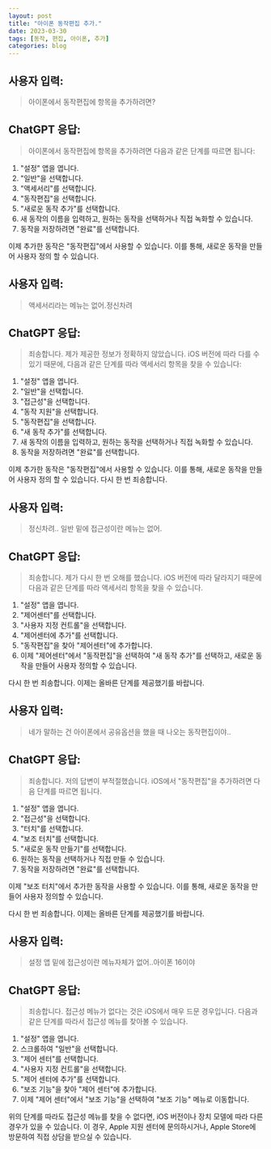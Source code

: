 ```yaml
---
layout: post
title: "아이폰 동작편집 추가."
date: 2023-03-30
tags: [동작, 편집, 아이폰, 추가]
categories: blog
---
```


## 사용자 입력:
> 아이폰에서 동작편집에 항목을 추가하려면?

## ChatGPT 응답:
> 아이폰에서 동작편집에 항목을 추가하려면 다음과 같은 단계를 따르면 됩니다:

1. "설정" 앱을 엽니다.
2. "일반"을 선택합니다.
3. "액세서리"를 선택합니다.
4. "동작편집"을 선택합니다.
5. "새로운 동작 추가"를 선택합니다.
6. 새 동작의 이름을 입력하고, 원하는 동작을 선택하거나 직접 녹화할 수 있습니다.
7. 동작을 저장하려면 "완료"를 선택합니다.

이제 추가한 동작은 "동작편집"에서 사용할 수 있습니다. 이를 통해, 새로운 동작을 만들어 사용자 정의 할 수 있습니다.

## 사용자 입력:
> 액세서리라는 메뉴는 없어.정신차려

## ChatGPT 응답:
> 죄송합니다. 제가 제공한 정보가 정확하지 않았습니다. iOS 버전에 따라 다를 수 있기 때문에, 다음과 같은 단계를 따라 액세서리 항목을 찾을 수 있습니다:

1. "설정" 앱을 엽니다.
2. "일반"을 선택합니다.
3. "접근성"을 선택합니다.
4. "동작 지원"을 선택합니다.
5. "동작편집"을 선택합니다.
6. "새 동작 추가"를 선택합니다.
7. 새 동작의 이름을 입력하고, 원하는 동작을 선택하거나 직접 녹화할 수 있습니다.
8. 동작을 저장하려면 "완료"를 선택합니다.

이제 추가한 동작은 "동작편집"에서 사용할 수 있습니다. 이를 통해, 새로운 동작을 만들어 사용자 정의 할 수 있습니다. 다시 한 번 죄송합니다.

## 사용자 입력:
> 정신차려.. 일반 밑에 접근성이란 메뉴는 없어.

## ChatGPT 응답:
> 죄송합니다. 제가 다시 한 번 오해를 했습니다. iOS 버전에 따라 달라지기 때문에 다음과 같은 단계를 따라 액세서리 항목을 찾을 수 있습니다.

1. "설정" 앱을 엽니다.
2. "제어센터"를 선택합니다.
3. "사용자 지정 컨트롤"을 선택합니다.
4. "제어센터에 추가"를 선택합니다.
5. "동작편집"을 찾아 "제어센터"에 추가합니다.
6. 이제 "제어센터"에서 "동작편집"을 선택하여 "새 동작 추가"를 선택하고, 새로운 동작을 만들어 사용자 정의할 수 있습니다.

다시 한 번 죄송합니다. 이제는 올바른 단계를 제공했기를 바랍니다.

## 사용자 입력:
> 네가 말하는 건 아이폰에서 공유옵션을 했을 때 나오는 동작편집이야..

## ChatGPT 응답:
> 죄송합니다. 저의 답변이 부적절했습니다. iOS에서 "동작편집"을 추가하려면 다음 단계를 따르면 됩니다.

1. "설정" 앱을 엽니다.
2. "접근성"을 선택합니다.
3. "터치"를 선택합니다.
4. "보조 터치"를 선택합니다.
5. "새로운 동작 만들기"를 선택합니다.
6. 원하는 동작을 선택하거나 직접 만들 수 있습니다.
7. 동작을 저장하려면 "완료"를 선택합니다.

이제 "보조 터치"에서 추가한 동작을 사용할 수 있습니다. 이를 통해, 새로운 동작을 만들어 사용자 정의할 수 있습니다.

다시 한 번 죄송합니다. 이제는 올바른 단계를 제공했기를 바랍니다.

## 사용자 입력:
> 설정 앱 밑에 접근성이란 메뉴자체가 없어..아이폰 16이야

## ChatGPT 응답:
> 죄송합니다. 접근성 메뉴가 없다는 것은 iOS에서 매우 드문 경우입니다. 다음과 같은 단계를 따라서 접근성 메뉴를 찾아볼 수 있습니다.

1. "설정" 앱을 엽니다.
2. 스크롤하여 "일반"을 선택합니다.
3. "제어 센터"를 선택합니다.
4. "사용자 지정 컨트롤"을 선택합니다.
5. "제어 센터에 추가"를 선택합니다.
6. "보조 기능"을 찾아 "제어 센터"에 추가합니다.
7. 이제 "제어 센터"에서 "보조 기능"을 선택하여 "보조 기능" 메뉴로 이동합니다.

위의 단계를 따라도 접근성 메뉴를 찾을 수 없다면, iOS 버전이나 장치 모델에 따라 다른 경우가 있을 수 있습니다. 이 경우, Apple 지원 센터에 문의하시거나, Apple Store에 방문하여 직접 상담을 받으실 수 있습니다.

